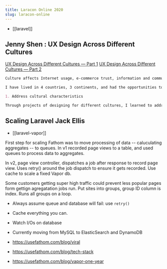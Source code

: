 ```yaml
---
title: Laracon Online 2020
slug: laracon-online
---
```


- [[laravel]]

## Jenny Shen : UX Design Across Different Cultures

[UX Design Across Different Cultures — Part 1](https://blog.prototypr.io/ux-design-across-different-cultures-part-1-1caa12a504c0)
[UX Design Across Different Cultures — Part 2](https://uxplanet.org/ux-design-across-different-cultures-part-2-761c911e875)

```md
Culture affects Internet usage, e-commerce trust, information and communication technology adoption, Internet marketing, and website development.

I have lived in 4 countries, 3 continents, and had the opportunities to design for users of Europe, North and South America, Asia, and Southeast Asia. In this article, I will share tips and tricks learned from designing for various cultures, and how to apply culture differences in user experience design.

1. Address cultural characteristics

Through projects of designing for different cultures, I learned to address cultural characteristics in my designs. Even though we are familiar with design patterns, it may surprise us when users of a different culture react to them in a way we didn’t expect.
```

## Scaling Laravel Jack Ellis

- [[laravel-vapor]]

First step for scaling Fathom was to move processing of data -- caluculating aggregates -- to queues. In v1 recorded page views to a table, and used queues to process data to aggregates.

In v2, page view controller, dispatches a job after response to record page view. Uses retry() around the job dispatch to ensure it gets recorded. Use cache to scale a fixed Vapor db.

Some customers getting super high traffic could prevent less popular pages form gettign agregatation jobs run. Put sites into groups, group ID column is index. Runs all groups on a loop.

- Always assume queue and database will fail: use `retry()`
- Cache everything you can.
- Watch I/Os on database
- Currently moving from MySQL to ElasticSearch and DynamoDB

- https://usefathom.com/blog/viral
- https://usefathom.com/blog/tech-stack
- https://usefathom.com/blog/vapor-one-year
